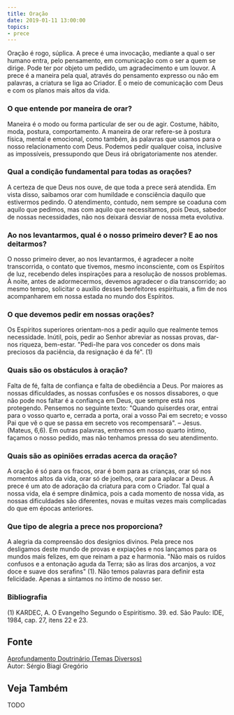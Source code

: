```yaml
---
title: Oração
date: 2019-01-11 13:00:00
topics: 
- prece
---
```


Oração é rogo, súplica. A prece é uma invocação, mediante a qual o ser
humano entra, pelo pensamento, em comunicação com o ser a quem se
dirige. Pode ter por objeto um pedido, um agradecimento e um louvor. A
prece é a maneira pela qual, através do pensamento expresso ou não em
palavras, a criatura se liga ao Criador. É o meio de comunicação com
Deus e com os planos mais altos da vida.

### O que entende por maneira de orar?
Maneira é o modo ou forma particular de ser ou de agir. Costume, hábito,
moda, postura, comportamento. A maneira de orar refere-se à postura
física, mental e emocional, como também, às palavras que usamos para o
nosso relacionamento com Deus. Podemos pedir qualquer coisa, inclusive
as impossíveis, pressupondo que Deus irá obrigatoriamente nos atender.

### Qual a condição fundamental para todas as orações?
A certeza de que Deus nos ouve, de que toda a prece será atendida. Em
vista disso, saibamos orar com humildade e consciência daquilo que
estivermos pedindo. O atendimento, contudo, nem sempre se coaduna com
aquilo que pedimos, mas com aquilo que necessitamos, pois Deus, sabedor
de nossas necessidades, não nos deixará desviar de nossa meta evolutiva.

### Ao nos levantarmos, qual é o nosso primeiro dever? E ao nos deitarmos?
O nosso primeiro dever, ao nos levantarmos, é agradecer a noite
transcorrida, o contato que tivemos, mesmo inconsciente, com os
Espíritos de luz, recebendo deles inspirações para a resolução de nossos
problemas. À noite, antes de adormecermos, devemos agradecer o dia
transcorrido; ao mesmo tempo, solicitar o auxílio desses benfeitores
espirituais, a fim de nos acompanharem em nossa estada no mundo dos
Espíritos.

### O que devemos pedir em nossas orações?
Os Espíritos superiores orientam-nos a pedir aquilo que realmente temos
necessidade. Inútil, pois, pedir ao Senhor abreviar as nossas provas,
dar-nos riqueza, bem-estar. "Pedi-lhe para vos conceder os dons mais
preciosos da paciência, da resignação é da fé". (1)

### Quais são os obstáculos à oração?
Falta de fé, falta de confiança e falta de obediência a Deus. Por
maiores as nossas dificuldades, as nossas confusões e os nossos
dissabores, o que não pode nos faltar é a confiança em Deus, que sempre
está nos protegendo. Pensemos no seguinte texto: "Quando quiserdes orar,
entrai para o vosso quarto e, cerrada a porta, orai a vosso Pai em
secreto; e vosso Pai que vê o que se passa em secreto vos recompensará".
– Jesus. (Mateus, 6,6). Em outras palavras, entremos em nosso quarto
íntimo, façamos o nosso pedido, mas não tenhamos pressa do seu
atendimento.

### Quais são as opiniões erradas acerca da oração?
A oração é só para os fracos, orar é bom para as crianças, orar só nos
momentos altos da vida, orar só de joelhos, orar para aplacar a Deus. A
prece é um ato de adoração da criatura para com o Criador. Tal qual a
nossa vida, ela é sempre dinâmica, pois a cada momento de nossa vida, as
nossas dificuldades são diferentes, novas e muitas vezes mais
complicadas do que em épocas anteriores.

### Que tipo de alegria a prece nos proporciona?
A alegria da compreensão dos desígnios divinos. Pela prece nos
desligamos deste mundo de provas e expiações e nos lançamos para os
mundos mais felizes, em que reinam a paz e harmonia. "Não mais os ruídos
confusos e a entonação aguda da Terra; são as liras dos arcanjos, a voz
doce e suave dos serafins" (1). Não temos palavras para definir esta
felicidade. Apenas a sintamos no íntimo de nosso ser.


### Bibliografia
(1) KARDEC, A. O Evangelho Segundo o Espiritismo. 39. ed. São Paulo:
IDE, 1984, cap. 27, itens 22 e 23.

## Fonte
[Aprofundamento Doutrinário (Temas Diversos)](https://sites.google.com/view/aprofundamentodoutrinario/maneira-de-orar)  
Autor: Sérgio Biagi Gregório



## Veja Também
TODO


